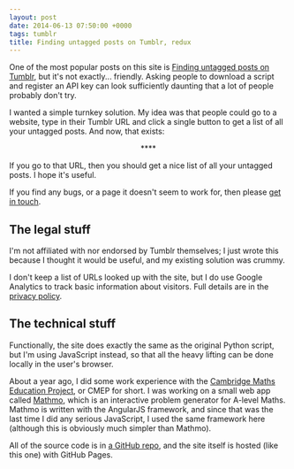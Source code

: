 ```yaml
---
layout: post
date: 2014-06-13 07:50:00 +0000
tags: tumblr
title: Finding untagged posts on Tumblr, redux
---
```


One of the most popular posts on this site is <a href="http://alexwlchan.net/2013/08/untagged-tumblr-posts/">Finding untagged posts on Tumblr</a>, but it's not exactly... friendly.
Asking people to download a script and register an API key can look sufficiently daunting that a lot of people probably don't try.

I wanted a simple turnkey solution.
My idea was that people could go to a website, type in their Tumblr URL and click a single button to get a list of all your untagged posts.
And now, that exists:

<center>**<http://finduntaggedtumblrposts.com/>**</center>

If you go to that URL, then you should get a nice list of all your untagged posts.
I hope it's useful.

If you find any bugs, or a page it doesn't seem to work for, then please [get in touch](/#contact).

<!-- summary -->

## The legal stuff

I'm not affiliated with nor endorsed by Tumblr themselves; I just wrote this because I thought it would be useful, and my existing solution was crummy.

I don't keep a list of URLs looked up with the site, but I do use Google Analytics to track basic information about visitors.
Full details are in the [privacy policy](http://finduntaggedtumblrposts.com/privacy/).

## The technical stuff

Functionally, the site does exactly the same as the original Python script, but I'm using JavaScript instead, so that all the heavy lifting can be done locally in the user's browser.

About a year ago, I did some work experience with the <a href="http://www.maths.cam.ac.uk/about/community/cmep/">Cambridge Maths Education Project</a>, or CMEP for short.
I was working on a small web app called <a href="http://nrich.maths.org/mathmoApp/#/mathmo">Mathmo</a>, which is an interactive problem generator for A-level Maths.
Mathmo is written with the AngularJS framework, and since that was the last time I did any serious JavaScript, I used the same framework here (although this is obviously much simpler than Mathmo).

All of the source code is in [a GitHub repo](https://github.com/alexwlchan/untagged-tumblr-posts), and the site itself is hosted (like this one) with GitHub Pages.
